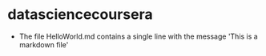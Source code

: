 # datasciencecoursera
* The file HelloWorld.md contains a single line with the message 'This is a markdown file'
